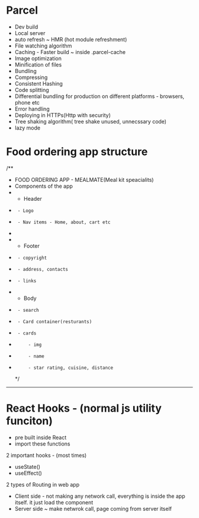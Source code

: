 # Parcel

- Dev build
- Local server
- auto refresh ~ HMR (hot module refreshment)
- File watching algorithm
- Caching - Faster build ~ inside .parcel-cache
- Image optimization
- Minification of files
- Bundling
- Compressing
- Consistent Hashing
- Code splitting
- Differential bundling for production on different platforms - browsers, phone etc
- Error handling
- Deploying in HTTPs(Http with security)
- Tree shaking algorithm( tree shake unused, unnecssary code)
- lazy mode

# Food ordering app structure

/\*\*

- FOOD ORDERING APP - MEALMATE(Meal kit speacialits)
- Components of the app
- - Header
-      - Logo
-      - Nav items - Home, about, cart etc
-
- - Footer
-      - copyright
-      - address, contacts
-      - links
- - Body
-      - search
-      - Card container(resturants)
-      - cards
-          - img
-          - name
-          - star rating, cuisine, distance
  \*/

---

# React Hooks - (normal js utility funciton)

- pre built inside React
- import these functions

2 important hooks - (most times)

- useState()
- useEffect()

2 types of Routing in web app

- Client side - not making any network call, everything is inside the app itself. it just load the component
- Server side ~ make netwrok call, page coming from server itself
